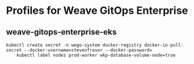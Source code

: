 # Profiles for Weave GitOps Enterprise

## weave-gitops-enterprise-eks

```
kubectl create secret -n wego-system docker-registry docker-io-pull-secret --docker-username=stevenfraser --docker-password=
	kubectl label nodes prod-worker wkp-database-volume-node=true
```